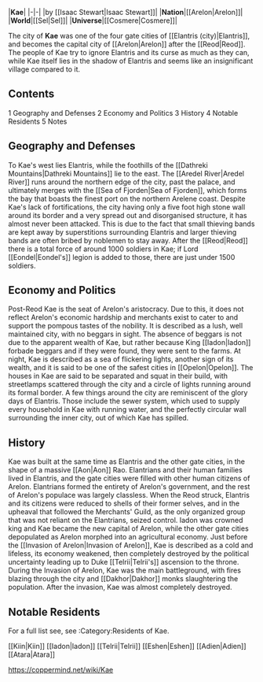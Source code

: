 |**Kae**|
|-|-|
|by [[Isaac Stewart\|Isaac Stewart]]|
|**Nation**|[[Arelon\|Arelon]]|
|**World**|[[Sel\|Sel]]|
|**Universe**|[[Cosmere\|Cosmere]]|

The city of **Kae** was one of the four gate cities of [[Elantris (city)\|Elantris]], and becomes the capital city of [[Arelon\|Arelon]] after the [[Reod\|Reod]]. The people of Kae try to ignore Elantris and its curse as much as they can, while Kae itself lies in the shadow of Elantris and seems like an insignificant village compared to it.

## Contents

1 Geography and Defenses
2 Economy and Politics
3 History
4 Notable Residents
5 Notes


## Geography and Defenses
To Kae's west lies Elantris, while the foothills of the [[Dathreki Mountains\|Dathreki Mountains]] lie to the east. The [[Aredel River\|Aredel River]] runs around the northern edge of the city, past the palace, and ultimately merges with the [[Sea of Fjorden\|Sea of Fjorden]], which forms the bay that boasts the finest port on the northern Arelene coast.
Despite Kae's lack of fortifications, the city having only a five foot high stone wall around its border and a very spread out and disorganised structure, it has almost never been attacked. This is due to the fact that small thieving bands are kept away by superstitions surrounding Elantris and larger thieving bands are often bribed by noblemen to stay away. After the [[Reod\|Reod]] there is a total force of around 1000 soldiers in Kae; if Lord [[Eondel\|Eondel's]] legion is added to those, there are just under 1500 soldiers.

## Economy and Politics
Post-Reod Kae is the seat of Arelon's aristocracy. Due to this, it does not reflect Arelon's economic hardship and merchants exist to cater to and support the pompous tastes of the nobility. It is described as a lush, well maintained city, with no beggars in sight. The absence of beggars is not due to the apparent wealth of Kae, but rather because King [[Iadon\|Iadon]] forbade beggars and if they were found, they were sent to the farms.
At night, Kae is described as a sea of flickering lights, another sign of its wealth, and it is said to be one of the safest cities in [[Opelon\|Opelon]]. The houses in Kae are said to be separated and squat in their build, with streetlamps scattered through the city and a circle of lights running around its formal border.
A few things around the city are reminiscent of the glory days of Elantris. Those include the sewer system, which used to supply every household in Kae with running water, and the perfectly circular wall surrounding the inner city, out of which Kae has spilled.

## History
Kae was built at the same time as Elantris and the other gate cities, in the shape of a massive [[Aon\|Aon]] Rao. Elantrians and their human families lived in Elantris, and the gate cities were filled with other human citizens of Arelon. Elantrians formed the entirety of Arelon's government, and the rest of Arelon's populace was largely classless.
When the Reod struck, Elantris and its citizens were reduced to shells of their former selves, and in the upheaval that followed the Merchants' Guild, as the only organized group that was not reliant on the Elantrians, seized control. Iadon was crowned king and Kae became the new capital of Arelon, while the other gate cities depopulated as Arelon morphed into an agricultural economy.
Just before the [[Invasion of Arelon\|Invasion of Arelon]], Kae is described as a cold and lifeless, its economy weakened, then completely destroyed by the political uncertainty leading up to Duke [[Telrii\|Telrii's]] ascension to the throne. During the Invasion of Arelon, Kae was the main battleground, with fires blazing through the city and [[Dakhor\|Dakhor]] monks slaughtering the population. After the invasion, Kae was almost completely destroyed.

## Notable Residents
For a full list see, see :Category:Residents of Kae.

[[Kiin\|Kiin]]
[[Iadon\|Iadon]]
[[Telrii\|Telrii]]
[[Eshen\|Eshen]]
[[Adien\|Adien]]
[[Atara\|Atara]]



https://coppermind.net/wiki/Kae